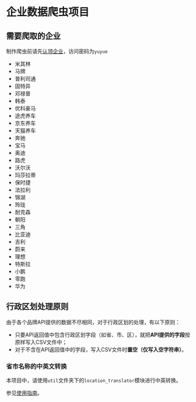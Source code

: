 # 企业数据爬虫项目

## 需要爬取的企业

制作爬虫前请先[认领企业](http://zhoukeming.mikecrm.com/zVxC0HQ)，访问密码为`yuyue`

* 米其林
* 马牌
* 普利司通
* 固特异
* 邓禄普
* 韩泰
* 优科豪马
* 途虎养车
* 京东养车
* 天猫养车
* 奔驰
* 宝马
* 奥迪
* 路虎
* 沃尔沃
* 玛莎拉蒂
* 保时捷
* 法拉利
* 锦湖
* 玲珑
* 耐克森
* 朝阳
* 三角
* 比亚迪
* 吉利
* 蔚来
* 理想
* 特斯拉
* 小鹏
* 零跑
* 华为

## 行政区划处理原则

由于各个品牌API提供的数据不尽相同，对于行政区划的处理，有以下原则：

- 只要API返回值中包含行政区划字段（如省、市、区），就把**API提供的字段**按原样写入CSV文件中；
- 对于不含在API返回值中的字段，写入CSV文件时**置空（仅写入空字符串）**。

### 省市名称的中英文转换

本项目中，请使用`util`文件夹下的`location_translator`模块进行中英转换。

参见[使用指南](/scripts/util/readme.md#location_translator行政单位名称中英转换)。